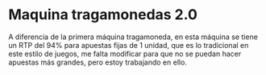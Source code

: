 # Maquina tragamonedas 2.0
A diferencia de la primera máquina tragamoneda, en esta máquina se tiene un RTP del 94% para apuestas fijas de 1 unidad, que es lo tradicional en este estilo de juegos, me falta modificar para que no se puedan hacer apuestas más grandes, pero estoy trabajando en ello.
